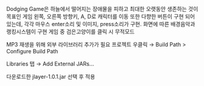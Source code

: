 Dodging Game은 하늘에서 떨어지는 장애물을 피하고 최대한 오랫동안 생존하는 것이 목표인 게임
왼쪽, 오른쪽 방향키, A, D로 캐릭터를 이동 
또한 다향한 버튼이 구현 되어있는데, 각각 마우스 enter소리 및 이미지, press소리가 구현. 
화면에 따른 배경음악과 랭킹시스템이 구현
게임 중 검은고양이를 클릭 시 무적모드

MP3 재생을 위해 외부 라이브러리 추가가 필요 
프로젝트 우클릭 → Build Path > Configure Build Path

Libraries 탭 → Add External JARs...

다운로드한 jlayer-1.0.1.jar 선택 후 적용
